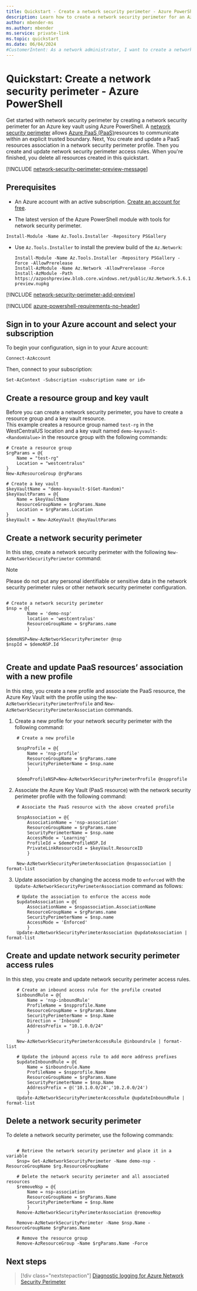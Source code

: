 ```yaml
---
title: Quickstart - Create a network security perimeter - Azure PowerShell
description: Learn how to create a network security perimeter for an Azure resource using Azure PowerShell. This example demonstrates the creation of a network security perimeter for an Azure Key Vault.
author: mbender-ms
ms.author: mbender
ms.service: private-link
ms.topic: quickstart
ms.date: 06/04/2024
#CustomerIntent: As a network administrator, I want to create a network security perimeter for an Azure resource using Azure PowerShell, so that I can control the network traffic to and from the resource.
---
```


# Quickstart: Create a network security perimeter - Azure PowerShell

Get started with network security perimeter by creating a network security perimeter for an Azure key vault using Azure PowerShell. A [network security perimeter](network-security-perimeter-concepts.md) allows [Azure PaaS (PaaS)](./network-security-perimeter-concepts.md#onboarded-private-link-resources)resources to communicate within an explicit trusted boundary. Next, You create and update a PaaS resources association in a network security perimeter profile. Then you create and update network security perimeter access rules. When you're finished, you delete all resources created in this quickstart.

[!INCLUDE [network-security-perimeter-preview-message](../../includes/network-security-perimeter-preview-message.md)]

## Prerequisites

- An Azure account with an active subscription. [Create an account for free](https://azure.microsoft.com/free/?WT.mc_id=A261C142F).

- The latest version of the Azure PowerShell module with tools for network security perimeter.
```azurepowershell
Install-Module -Name Az.Tools.Installer -Repository PSGallery
```

- Use `Az.Tools.Installer` to install the preview build of the `Az.Network`:

    ```azurepowershell-interactive
    Install-Module -Name Az.Tools.Installer -Repository PSGallery -Force -AllowPrerelease
    Install-AzModule -Name Az.Network -AllowPrerelease -Force
    Install-AzModule -Path https://azposhpreview.blob.core.windows.net/public/Az.Network.5.6.1-preview.nupkg
    ```

[!INCLUDE [network-security-perimeter-add-preview](../../includes/network-security-perimeter-add-preview.md)]

[!INCLUDE [azure-powershell-requirements-no-header](../../includes/azure-powershell-requirements-no-header.md)]

## Sign in to your Azure account and select your subscription

To begin your configuration, sign in to your Azure account:

```azurepowershell
Connect-AzAccount
```

Then, connect to your subscription:

```azurepowershell
Set-AzContext -Subscription <subscription name or id>
```

## Create a resource group and key vault

Before you can create a network security perimeter, you have to create a resource group and a key vault resource.  
This example creates a resource group named `test-rg` in the WestCentralUS location and a key vault named `demo-keyvault-<RandomValue>` in the resource group with the following commands:


```azurepowershell-interactive
# Create a resource group
$rgParams = @{
    Name = "test-rg"
    Location = "westcentralus"
}
New-AzResourceGroup @rgParams

# Create a key vault
$keyVaultName = "demo-keyvault-$(Get-Random)"
$keyVaultParams = @{
    Name = $keyVaultName
    ResourceGroupName = $rgParams.Name
    Location = $rgParams.Location
}
$keyVault = New-AzKeyVault @keyVaultParams

```

## Create a network security perimeter

In this step, create a network security perimeter with the following `New-AzNetworkSecurityPerimeter` command:

> [!NOTE]
> Please do not put any personal identifiable or sensitive data in the network security perimeter rules or other network security perimeter configuration.

```azurepowershell-interactive

# Create a network security perimeter
$nsp = @{ 
        Name = 'demo-nsp' 
        location = 'westcentralus' 
        ResourceGroupName = $rgParams.name  
        } 

$demoNSP=New-AzNetworkSecurityPerimeter @nsp
$nspId = $demoNSP.Id
  
```


## Create and update PaaS resources’ association with a new profile

In this step, you create a new profile and associate the PaaS resource, the Azure Key Vault with the profile using the `New-AzNetworkSecurityPerimeterProfile` and `New-AzNetworkSecurityPerimeterAssociation` commands.

1. Create a new profile for your network security perimeter with the following command:

```azurepowershell-interactive
    # Create a new profile
    
    $nspProfile = @{ 
        Name = 'nsp-profile' 
        ResourceGroupName = $rgParams.name 
        SecurityPerimeterName = $nsp.name 
        }
    
    $demoProfileNSP=New-AzNetworkSecurityPerimeterProfile @nspprofile
```

2. Associate the Azure Key Vault (PaaS resource) with the network security perimeter profile with the following command: 

```azurepowershell-interactive
    # Associate the PaaS resource with the above created profile
    
    $nspAssociation = @{ 
        AssociationName = 'nsp-association' 
        ResourceGroupName = $rgParams.name 
        SecurityPerimeterName = $nsp.name 
        AccessMode = 'Learning'  
        ProfileId = $demoProfileNSP.Id 
        PrivateLinkResourceId = $keyVault.ResourceID
        }

    New-AzNetworkSecurityPerimeterAssociation @nspassociation | format-list
```

3. Update association by changing the access mode to `enforced` with the `Update-AzNetworkSecurityPerimeterAssociation` command as follows:

```azurepowershell-interactive
    # Update the association to enforce the access mode
    $updateAssociation = @{ 
        AssociationName = $nspassociation.AssociationName 
        ResourceGroupName = $rgParams.name 
        SecurityPerimeterName = $nsp.name 
        AccessMode = 'Enforced'
        }
    Update-AzNetworkSecurityPerimeterAssociation @updateAssociation | format-list
```     

## Create and update network security perimeter access rules

In this step, you create and update network security perimeter access rules.

```azurepowershell-interactive
    # Create an inbound access rule for the profile created
    $inboundRule = @{ 
        Name = 'nsp-inboundRule' 
        ProfileName = $nspprofile.Name  
        ResourceGroupName = $rgParams.Name  
        SecurityPerimeterName = $nsp.Name  
        Direction = 'Inbound'  
        AddressPrefix = "10.1.0.0/24" 
        } 

    New-AzNetworkSecurityPerimeterAccessRule @inboundrule | format-list

    # Update the inbound access rule to add more address prefixes
    $updateInboundRule = @{ 
        Name = $inboundrule.Name 
        ProfileName = $nspprofile.Name  
        ResourceGroupName = $rgParams.Name  
        SecurityPerimeterName = $nsp.Name  
        AddressPrefix = @('10.1.0.0/24','10.2.0.0/24')
        }
    Update-AzNetworkSecurityPerimeterAccessRule @updateInboundRule | format-list
```

## Delete a network security perimeter 

To delete a network security perimeter, use the following commands:

```azurepowershell-interactive

    # Retrieve the network security perimeter and place it in a variable
    $nsp= Get-AzNetworkSecurityPerimeter -Name demo-nsp -ResourceGroupName $rg.ResourceGroupName

    # Delete the network security perimeter and all associated resources
    $removeNsp = @{ 
        Name = nsp-association
        ResourceGroupName = $rgParams.Name
        SecurityPerimeterName = $nsp.Name
        }
    Remove-AzNetworkSecurityPerimeterAssociation @removeNsp
    
    Remove-AzNetworkSecurityPerimeter -Name $nsp.Name -ResourceGroupName $rgParams.Name
    
    # Remove the resource group
    Remove-AzResourceGroup -Name $rgParams.Name -Force
```
 
## Next steps

> [!div class="nextstepaction"]
> [Diagnostic logging for Azure Network Security Perimeter](./network-security-perimeter-collect-resource-logs.md)